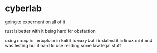 # cyberlab

going to experment on all of it

rust is better with it being hard for obsfaction

using nmap in metsploite in kali it is easy but i installed
it in linux mint and was testing but it hard to use 
 reading some law legal stuff